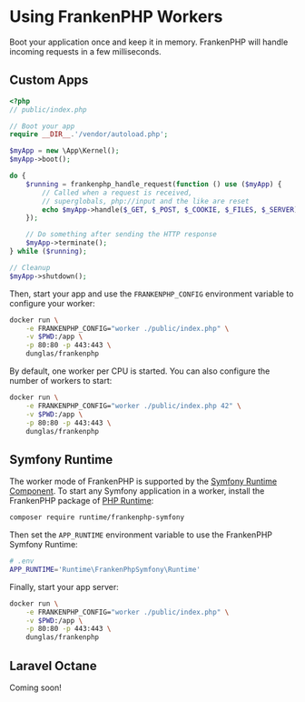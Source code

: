 # Using FrankenPHP Workers

Boot your application once and keep it in memory.
FrankenPHP will handle incoming requests in a few milliseconds.

## Custom Apps

```php
<?php
// public/index.php

// Boot your app
require __DIR__.'/vendor/autoload.php';

$myApp = new \App\Kernel();
$myApp->boot();

do {
    $running = frankenphp_handle_request(function () use ($myApp) {
        // Called when a request is received,
        // superglobals, php://input and the like are reset
        echo $myApp->handle($_GET, $_POST, $_COOKIE, $_FILES, $_SERVER);
    });

    // Do something after sending the HTTP response
    $myApp->terminate();
} while ($running);

// Cleanup
$myApp->shutdown();
```

Then, start your app and use the `FRANKENPHP_CONFIG` environment variable to configure your worker: 

```sh
docker run \
    -e FRANKENPHP_CONFIG="worker ./public/index.php" \
    -v $PWD:/app \
    -p 80:80 -p 443:443 \
    dunglas/frankenphp
```

By default, one worker per CPU is started.
You can also configure the number of workers to start:

```sh
docker run \
    -e FRANKENPHP_CONFIG="worker ./public/index.php 42" \
    -v $PWD:/app \
    -p 80:80 -p 443:443 \
    dunglas/frankenphp
```
## Symfony Runtime

The worker mode of FrankenPHP is supported by the [Symfony Runtime Component](https://symfony.com/doc/current/components/runtime.html).
To start any Symfony application in a worker, install the FrankenPHP package of [PHP Runtime](https://github.com/php-runtime/runtime):

```sh
composer require runtime/frankenphp-symfony
```

Then set the `APP_RUNTIME` environment variable to use the FrankenPHP Symfony Runtime:

```sh
# .env
APP_RUNTIME='Runtime\FrankenPhpSymfony\Runtime'
```

Finally, start your app server:

```sh
docker run \
    -e FRANKENPHP_CONFIG="worker ./public/index.php" \
    -v $PWD:/app \
    -p 80:80 -p 443:443 \
    dunglas/frankenphp
```

## Laravel Octane

Coming soon!
